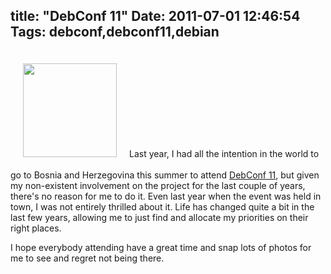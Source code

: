 title: "DebConf 11"
Date: 2011-07-01 12:46:54
Tags: debconf,debconf11,debian
---
<img class="alignleft" style="margin: 20px;" title="No DebConf" src="http://www.earth.li/~noodles/blog/images/no-debconf11.png" alt="" width="150" height="150" />Last year, I had all the intention in the world to go to Bosnia and Herzegovina this summer to attend <a href="http://debconf11.debconf.org/">DebConf 11</a>, but given my non-existent involvement on the project for the last couple of years, there's no reason for me to do it. Even last year when the event was held in town, I was not entirely thrilled about it. Life has changed quite a bit in the last few years, allowing me to just find and allocate my priorities on their right places.

I hope everybody attending have a great time and snap lots of photos for me to see and regret not being there.